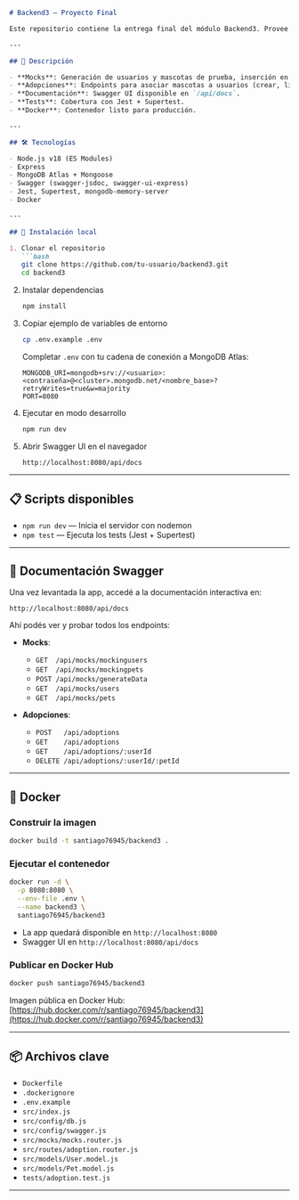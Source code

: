 ````markdown
# Backend3 – Proyecto Final

Este repositorio contiene la entrega final del módulo Backend3. Provee endpoints para generación y gestión de datos mock (usuarios y mascotas), adopciones, y documentación interactiva con Swagger. Además está Dockerizado para facilitar su despliegue.

---

## 📖 Descripción

- **Mocks**: Generación de usuarios y mascotas de prueba, inserción en MongoDB, consulta de datos persistidos.
- **Adopciones**: Endpoints para asociar mascotas a usuarios (crear, listar, eliminar adopciones).
- **Documentación**: Swagger UI disponible en `/api/docs`.
- **Tests**: Cobertura con Jest + Supertest.
- **Docker**: Contenedor listo para producción.

---

## 🛠 Tecnologías

- Node.js v18 (ES Modules)  
- Express  
- MongoDB Atlas + Mongoose  
- Swagger (swagger-jsdoc, swagger-ui-express)  
- Jest, Supertest, mongodb-memory-server  
- Docker

---

## 🚀 Instalación local

1. Clonar el repositorio  
   ```bash
   git clone https://github.com/tu-usuario/backend3.git
   cd backend3
````

2. Instalar dependencias

   ```bash
   npm install
   ```

3. Copiar ejemplo de variables de entorno

   ```bash
   cp .env.example .env
   ```

   Completar `.env` con tu cadena de conexión a MongoDB Atlas:

   ```env
   MONGODB_URI=mongodb+srv://<usuario>:<contraseña>@<cluster>.mongodb.net/<nombre_base>?retryWrites=true&w=majority
   PORT=8080
   ```

4. Ejecutar en modo desarrollo

   ```bash
   npm run dev
   ```

5. Abrir Swagger UI en el navegador

   ```
   http://localhost:8080/api/docs
   ```

---

## 📋 Scripts disponibles

* `npm run dev` — Inicia el servidor con nodemon
* `npm test`   — Ejecuta los tests (Jest + Supertest)

---

## 📄 Documentación Swagger

Una vez levantada la app, accedé a la documentación interactiva en:

```
http://localhost:8080/api/docs
```

Ahí podés ver y probar todos los endpoints:

* **Mocks**:

  * `GET  /api/mocks/mockingusers`
  * `GET  /api/mocks/mockingpets`
  * `POST /api/mocks/generateData`
  * `GET  /api/mocks/users`
  * `GET  /api/mocks/pets`

* **Adopciones**:

  * `POST   /api/adoptions`
  * `GET    /api/adoptions`
  * `GET    /api/adoptions/:userId`
  * `DELETE /api/adoptions/:userId/:petId`

---

## 🐳 Docker

### Construir la imagen

```bash
docker build -t santiago76945/backend3 .
```

### Ejecutar el contenedor

```bash
docker run -d \
  -p 8080:8080 \
  --env-file .env \
  --name backend3 \
  santiago76945/backend3
```

* La app quedará disponible en `http://localhost:8080`
* Swagger UI en `http://localhost:8080/api/docs`

### Publicar en Docker Hub

```bash
docker push santiago76945/backend3
```

Imagen pública en Docker Hub:
[https://hub.docker.com/r/santiago76945/backend3](https://hub.docker.com/r/santiago76945/backend3)

---

## 📦 Archivos clave

* `Dockerfile`
* `.dockerignore`
* `.env.example`
* `src/index.js`
* `src/config/db.js`
* `src/config/swagger.js`
* `src/mocks/mocks.router.js`
* `src/routes/adoption.router.js`
* `src/models/User.model.js`
* `src/models/Pet.model.js`
* `tests/adoption.test.js`

---
